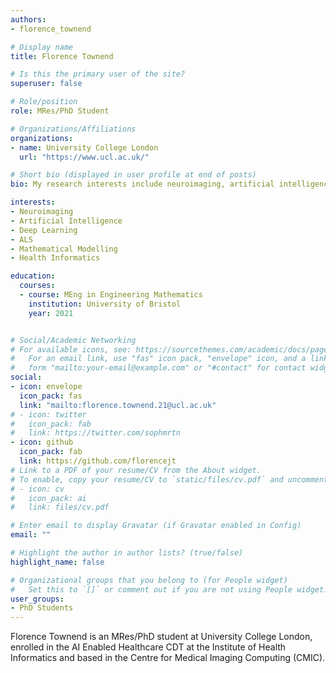 ```yaml
---
authors:
- florence_townend

# Display name
title: Florence Townend

# Is this the primary user of the site?
superuser: false

# Role/position
role: MRes/PhD Student

# Organizations/Affiliations
organizations:
- name: University College London
  url: "https://www.ucl.ac.uk/"

# Short bio (displayed in user profile at end of posts)
bio: My research interests include neuroimaging, artificial intelligence and interpretability.

interests:
- Neuroimaging
- Artificial Intelligence
- Deep Learning
- ALS
- Mathematical Modelling
- Health Informatics

education:
  courses:
  - course: MEng in Engineering Mathematics
    institution: University of Bristol
    year: 2021


# Social/Academic Networking
# For available icons, see: https://sourcethemes.com/academic/docs/page-builder/#icons
#   For an email link, use "fas" icon pack, "envelope" icon, and a link in the
#   form "mailto:your-email@example.com" or "#contact" for contact widget.
social:
- icon: envelope
  icon_pack: fas
  link: "mailto:florence.townend.21@ucl.ac.uk"
# - icon: twitter
#   icon_pack: fab
#   link: https://twitter.com/sophmrtn
- icon: github
  icon_pack: fab
  link: https://github.com/florencejt
# Link to a PDF of your resume/CV from the About widget.
# To enable, copy your resume/CV to `static/files/cv.pdf` and uncomment the lines below.
# - icon: cv
#   icon_pack: ai
#   link: files/cv.pdf

# Enter email to display Gravatar (if Gravatar enabled in Config)
email: ""

# Highlight the author in author lists? (true/false)
highlight_name: false

# Organizational groups that you belong to (for People widget)
#   Set this to `[]` or comment out if you are not using People widget.
user_groups:
- PhD Students
---
```


Florence Townend is an MRes/PhD student at University College London, enrolled in the AI Enabled Healthcare CDT at the Institute of Health Informatics and based in the Centre for Medical Imaging Computing (CMIC).
